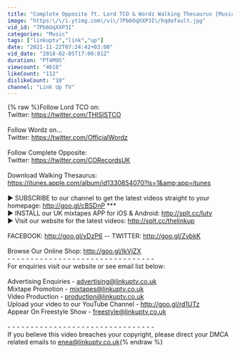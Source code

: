 ```yaml
---
title: "Complete Opposite ft. Lord TCO & Wordz Walking Thesaurus [Music Video] @CORecordsUK"
image: "https:\/\/i.ytimg.com\/vi\/7Pb6OqXXP3I\/hqdefault.jpg"
vid_id: "7Pb6OqXXP3I"
categories: "Music"
tags: ["linkuptv","link","up"]
date: "2021-11-22T07:24:42+03:00"
vid_date: "2018-02-05T17:00:01Z"
duration: "PT4M9S"
viewcount: "4616"
likeCount: "112"
dislikeCount: "10"
channel: "Link Up TV"
---
```

{% raw %}Follow Lord TCO on:<br />Twitter: <a rel="nofollow" target="blank" href="https://twitter.com/THISISTCO">https://twitter.com/THISISTCO</a><br /><br />Follow Wordz on...<br />Twitter: <a rel="nofollow" target="blank" href="https://twitter.com/OfficialWordz">https://twitter.com/OfficialWordz</a><br /><br />Follow Complete Opposite: <br />Twitter: <a rel="nofollow" target="blank" href="https://twitter.com/CORecordsUK">https://twitter.com/CORecordsUK</a><br /><br />Download Walking Thesaurus:<br /><a rel="nofollow" target="blank" href="https://itunes.apple.com/album/id1330854070?ls=1&amp;app=itunes">https://itunes.apple.com/album/id1330854070?ls=1&amp;app=itunes</a><br /><br />► SUBSCRIBE to our channel to get the latest videos straight to your homepage: <a rel="nofollow" target="blank" href="http://goo.gl/cBSDnP">http://goo.gl/cBSDnP</a> ***<br />► INSTALL our UK mixtapes APP for iOS &amp; Android: <a rel="nofollow" target="blank" href="http://splt.cc/lutv">http://splt.cc/lutv</a><br />► Visit our website for the latest videos: <a rel="nofollow" target="blank" href="http://splt.cc/thelinkup">http://splt.cc/thelinkup</a><br /><br />FACEBOOK: <a rel="nofollow" target="blank" href="http://goo.gl/vDzP6">http://goo.gl/vDzP6</a> -- TWITTER: <a rel="nofollow" target="blank" href="http://goo.gl/ZvbkK">http://goo.gl/ZvbkK</a><br /><br />Browse Our Online Shop: <a rel="nofollow" target="blank" href="http://goo.gl/IkVjZX">http://goo.gl/IkVjZX</a><br />- - - - - - - - - - - - - - - - - - - - - - - - - - - - - - - - <br />For enquiries visit our website or see email list below:<br /><br />Advertising Enquiries - advertising@linkuptv.co.uk<br />Mixtape Promotion - mixtapes@linkuptv.co.uk<br />Video Production - production@linkuptv.co.uk<br />Upload your video to our YouTube Channel - <a rel="nofollow" target="blank" href="http://goo.gl/rd1UTz">http://goo.gl/rd1UTz</a><br />Appear On Freestyle Show - freestyle@linkuptv.co.uk<br /><br />- - - - - - - - - - - - - - - - - - - - - - - - - - - - - - - -<br />If you believe this video breaches your copyright, please direct your DMCA related emails to enea@linkuptv.co.uk{% endraw %}
